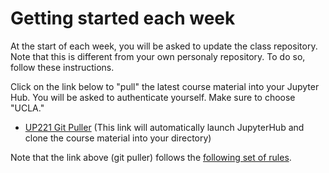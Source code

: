 # Getting started each week
At the start of each week, you will be asked to update the class repository. Note that this is different from your own personaly repository. To do so, follow these instructions.

Click on the link below to "pull" the latest course material into your Jupyter Hub. You will be asked to authenticate yourself. Make sure to choose "UCLA."

* [UP221 Git Puller](https://jupyter.idre.ucla.edu/hub/user-redirect/git-pull?repo=https%3A%2F%2Fgithub.com%2Fcgiamarino9%2F24W-UP221&urlpath=lab%2Ftree%2F24W-UP221%2F&branch=main) (This link will automatically launch JupyterHub and clone the course material into your directory)

Note that the link above (git puller) follows the [following set of rules](https://jupyterhub.github.io/nbgitpuller/topic/automatic-merging.html#topic-automatic-merging).
